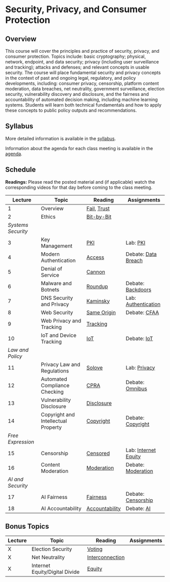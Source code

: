 # Security, Privacy, and Consumer Protection

## Overview

This course will cover the principles and practice of security, privacy,
and consumer protection. Topics include: basic cryptography; physical,
network, endpoint, and data security; privacy (including user
surveillance and tracking); attacks and defenses; and relevant concepts
in usable security. The course will place fundamental security and
privacy concepts in the context of past and ongoing legal, regulatory,
and policy developments, including: consumer privacy, censorship,
platform content moderation, data breaches, net neutrality, government
surveillance, election security, vulnerability discovery and disclosure,
and the fairness and accountability of automated decision making,
including machine learning systems. Students will learn both technical
fundamentals and how to apply these concepts to public policy outputs
and recommendations.

## Syllabus

More detailed information is available in the [syllabus](syllabus.md).

Information about the agenda for each class meeting is available in the
[agenda](agenda.md).

## Schedule

**Readings:** Please read the posted material and
(if applicable) watch the corresponding videos for that day before coming to the class
meeting.

| Lecture            | Topic                               | Reading                                                                           | Assignments                                   |
|--------------------|-------------------------------------|-----------------------------------------------------------------------------------|-----------------------------------------------|
| 1                  | Overview                            | [Fail](readings/why-cryptosystems-fail.pdf), [Trust](readings/trusting-trust.pdf) |                                               |
| 2                  | Ethics                              | [Bit-by-Bit](readings/bit-by-bit.pdf)                                             |                                               |
| *Systems Security* |                                     |                                                                                   |                                               |
| 3                  | Key Management                      | [PKI](readings/bellovin-pki.pdf)                                                  | Lab: [PKI](assignments/pki.md)                |
| 4                  | Modern Authentication               | [Access](readings/oauth.pdf)                                                      | Debate: [Data Breach](debates/data-breach.md) |
| 5                  | Denial of Service                   | [Cannon](readings/paxson-cannon.pdf)                                              |                                               |
| 6                  | Malware and Botnets                 | [Roundup](readings/cooke-botnets.pdf)                                             | Debate: [Backdoors](debates/backdoors.md)     |
| 7                  | DNS Security and Privacy            | [Kaminsky](readings/kaminsky.pdf)                                                 | Lab: [Authentication](assignments/api.md)     |
| 8                  | Web Security                        | [Same Origin](readings/same-origin.pdf)                                           | Debate: [CFAA](debates/cfaa.md)               |
| 9                  | Web Privacy and Tracking            | [Tracking](readings/tracking.pdf)                                                 |                                               |
| 10                 | IoT and Device Tracking             | [IoT](readings/iot-inspector.pdf)                                                 | Debate: [IoT](debates/iot.md)                 |
| *Law and Policy*   |                                     |                                                                                   |                                               |
| 11                 | Privacy Law and Regulations         | [Solove](readings/privacy.pdf)                                                    | Lab: [Privacy](assignments/privacy.md)        |
| 12                 | Automated Compliance Checking       | [CPRA](readings/cpra.pdf)                                                         | Debate: [Omnibus](debates/omnibus.md)         |
| 13                 | Vulnerability Disclosure            | [Disclosure](readings/vulnerability.pdf)                                          |                                               |
| 14                 | Copyright and Intellectual Property | [Copyright](readings/copyright.pdf)                                               | Debate: [Copyright](debates/copyright.md)     |
| *Free Expression*  |                                     |                                                                                   |                                               |
| 15                 | Censorship                          | [Censored](readings/censorship.pdf)                                               | Lab: [Internet Equity](assignments/access.md) |
| 16                 | Content Moderation                  | [Moderation](readings/moderation.pdf)                                             | Debate: [Moderation](debates/moderation.md)   |
| *AI and Security*  |                                     |                                                                                   |                                               |
| 17                 | AI Fairness                         | [Fairness](readings/ml-fairness.pdf)                                              | Debate: [Censorship](debates/censorship.md)   |
| 18                 | AI Accountability                   | [Accountability](readings/accountability.pdf)                                     | Debate: [AI](debates/accountability.md)       |

## Bonus Topics

| Lecture | Topic                          | Reading                                         | Assignments |
|---------|--------------------------------|-------------------------------------------------|-------------|
| X       | Election Security              | [Voting](readings/voting.pdf)                   |             |
| X       | Net Neutrality                 | [Interconnection](readings/interconnection.pdf) |             |
| X       | Internet Equity/Digital Divide | [Equity](readings/equity.pdf)                   |             |
